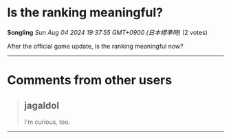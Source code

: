 # Is the ranking meaningful?

**Songling** *Sun Aug 04 2024 19:37:55 GMT+0900 (日本標準時)* (2 votes)

After the official game update, is the ranking meaningful now?



---

 # Comments from other users

> ## jagaldol
> 
> I'm curious, too.
> 
> 
> 


---

